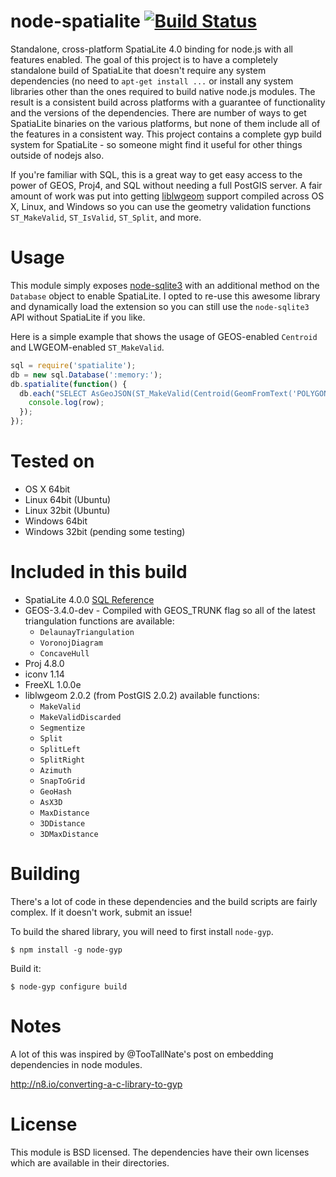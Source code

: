 # node-spatialite  [![Build Status](https://secure.travis-ci.org/zhm/node-spatialite.png)](http://travis-ci.org/zhm/node-spatialite)

Standalone, cross-platform SpatiaLite 4.0 binding for node.js with all features enabled. The goal of this project is to have a completely standalone build of SpatiaLite that doesn't require any system dependencies (no need to `apt-get install ...` or install any system libraries other than the ones required to build native node.js modules. The result is a consistent build across platforms with a guarantee of functionality and the versions of the dependencies. There are number of ways to get SpatiaLite binaries on the various platforms, but none of them include all of the features in a consistent way. This project contains a complete gyp build system for SpatiaLite - so someone might find it useful for other things outside of nodejs also.

If you're familiar with SQL, this is a great way to get easy access to the power of GEOS, Proj4, and SQL without needing a full PostGIS server. A fair amount of work was put into getting [liblwgeom](https://www.gaia-gis.it/fossil/libspatialite/wiki?name=liblwgeom-4.0) support compiled across OS X, Linux, and Windows so you can use the geometry validation functions `ST_MakeValid`, `ST_IsValid`, `ST_Split`, and more.

# Usage
This module simply exposes [node-sqlite3](https://github.com/developmentseed/node-sqlite3) with an additional method on the `Database` object to enable SpatiaLite. I opted to re-use this awesome library and dynamically load the extension so you can still use the `node-sqlite3` API without SpatiaLite if you like.

Here is a simple example that shows the usage of GEOS-enabled `Centroid` and LWGEOM-enabled `ST_MakeValid`.

```js
sql = require('spatialite');
db = new sql.Database(':memory:');
db.spatialite(function() {
  db.each("SELECT AsGeoJSON(ST_MakeValid(Centroid(GeomFromText('POLYGON ((30 10, 10 20, 20 40, 40 40, 30 10))'))));", function(err, row) {
    console.log(row);
  });
});
```

# Tested on
- OS X 64bit
- Linux 64bit (Ubuntu)
- Linux 32bit (Ubuntu)
- Windows 64bit
- Windows 32bit (pending some testing)

# Included in this build
- SpatiaLite 4.0.0 [SQL Reference](http://www.gaia-gis.it/gaia-sins/spatialite-sql-4.0.0.html)
- GEOS-3.4.0-dev - Compiled with GEOS_TRUNK flag so all of the latest triangulation functions are available:
  - `DelaunayTriangulation`
  - `VoronojDiagram`
  - `ConcaveHull`
- Proj 4.8.0
- iconv 1.14
- FreeXL 1.0.0e
- liblwgeom 2.0.2 (from PostGIS 2.0.2) available functions:
  - `MakeValid`
  - `MakeValidDiscarded`
  - `Segmentize`
  - `Split`
  - `SplitLeft`
  - `SplitRight`
  - `Azimuth`
  - `SnapToGrid`
  - `GeoHash`
  - `AsX3D`
  - `MaxDistance`
  - `3DDistance`
  - `3DMaxDistance`

# Building

There's a lot of code in these dependencies and the build scripts are fairly complex. If it doesn't work, submit an issue!

To build the shared library, you will need to first install `node-gyp`.

    $ npm install -g node-gyp

Build it:

    $ node-gyp configure build

# Notes

A lot of this was inspired by @TooTallNate's post on embedding dependencies in node modules.

http://n8.io/converting-a-c-library-to-gyp

# License

This module is BSD licensed. The dependencies have their own licenses which are available in their directories.
